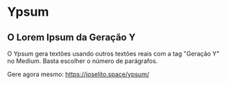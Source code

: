 # Ypsum
## O Lorem Ipsum da Geração Y

O Ypsum gera textões usando outros textões reais com a tag "Geração Y" no Medium. Basta escolher o número de parágrafos.

Gere agora mesmo: https://joselito.space/ypsum/
